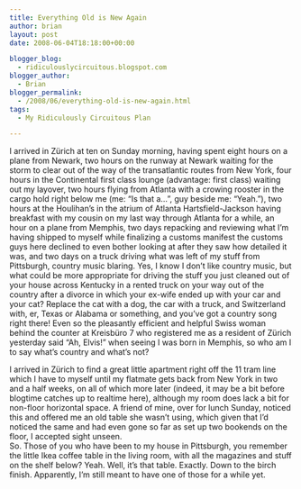 ```yaml
---
title: Everything Old is New Again
author: brian
layout: post
date: 2008-06-04T18:18:00+00:00

blogger_blog:
  - ridiculouslycircuitous.blogspot.com
blogger_author:
  - Brian
blogger_permalink:
  - /2008/06/everything-old-is-new-again.html
tags:
  - My Ridiculously Circuitous Plan

---
```

I arrived in Zürich at ten on Sunday morning, having spent eight hours on a plane from Newark, two hours on the runway at Newark waiting for the storm to clear out of the way of the transatlantic routes from New York, four hours in the Continental first class lounge (advantage: first class) waiting out my layover, two hours flying from Atlanta with a crowing rooster in the cargo hold right below me (me: &#8220;Is that a&#8230;&#8221;, guy beside me: &#8220;Yeah.&#8221;), two hours at the Houlihan&#8217;s in the atrium of Atlanta Hartsfield-Jackson having breakfast with my cousin on my last way through Atlanta for a while, an hour on a plane from Memphis, two days repacking and reviewing what I&#8217;m having shipped to myself while finalizing a customs manifest the customs guys here declined to even bother looking at after they saw how detailed it was, and two days on a truck driving what was left of my stuff from Pittsburgh, country music blaring. Yes, I know I don&#8217;t like country music, but what could be more appropriate for driving the stuff you just cleaned out of your house across Kentucky in a rented truck on your way out of the country after a divorce in which your ex-wife ended up with your car and your cat? Replace the cat with a dog, the car with a truck, and Switzerland with, er, Texas or Alabama or something, and you&#8217;ve got a country song right there! <span>Even so the pleasantly efficient and helpful Swiss woman behind the counter at Kreisbüro 7 who registered me as a resident of Zürich yesterday said &#8220;Ah, Elvis!&#8221; when seeing I was born in Memphis, so who am I to say what&#8217;s country and what&#8217;s not?</span>

<div>
</div>

<div>
  I arrived in Zürich to find a great little apartment right off the 11 tram line which I have to myself until my flatmate gets back from New York in two and a half weeks, on all of which more later (indeed, it may be a bit before blogtime catches up to realtime here), although my room does lack a bit for non-floor horizontal space. A friend of mine, over for lunch Sunday, noticed this and offered me an old table she wasn&#8217;t using, which given that I&#8217;d noticed the same and had even gone so far as set up two bookends on the floor, I accepted sight unseen.
</div>

<div>
</div>

<div>
  So. Those of you who have been to my house in Pittsburgh, you remember the little Ikea coffee table in the living room, with all the magazines and stuff on the shelf below? Yeah. Well, it&#8217;s that table. Exactly. Down to the birch finish. Apparently, I&#8217;m still meant to have one of those for a while yet.
</div>